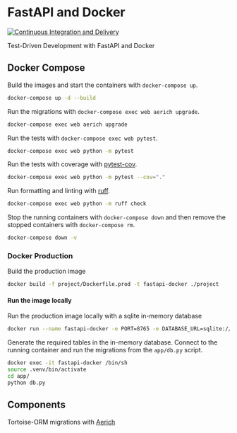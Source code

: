 # FastAPI and Docker

[![Continuous Integration and Delivery](https://github.com/marcusholmgren/fast-api-docker/actions/workflows/main.yml/badge.svg)](https://github.com/marcusholmgren/fast-api-docker/actions/workflows/main.yml)

Test-Driven Development with FastAPI and Docker


## Docker Compose

Build the images and start the containers with `docker-compose up`.

```bash
docker-compose up -d --build
```

Run the migrations with `docker-compose exec web aerich upgrade`.

```bash
docker-compose exec web aerich upgrade
```

Run the tests with `docker-compose exec web pytest`.

```bash
docker-compose exec web python -m pytest
```

Run the tests with coverage with [pytest-cov](https://pytest-cov.readthedocs.io/en/latest/index.html).

```bash
docker-compose exec web python -m pytest --cov="."
```

Run formatting and linting with [ruff](https://astral.sh/ruff).
```bash
docker-compose exec web python -m ruff check
```


Stop the running containers with `docker-compose down` and then remove the stopped containers with `docker-compose rm`.

```bash
docker-compose down -v
```

### Docker Production

Build the production image

```bash
docker build -f project/Dockerfile.prod -t fastapi-docker ./project
```

#### Run the image locally

Run the production image locally with a sqlite in-memory database

```bash
docker run --name fastapi-docker -e PORT=8765 -e DATABASE_URL=sqlite:///:memory: -p 8002:8765 fastapi-docker:latest
```

Generate the required tables in the in-memory database. Connect to the running container and run the migrations from the `app/db.py` script.

```bash
docker exec -it fastapi-docker /bin/sh
source .venv/bin/activate
cd app/
python db.py
```

## Components

Tortoise-ORM migrations with [Aerich](https://tortoise.github.io/migration.html)